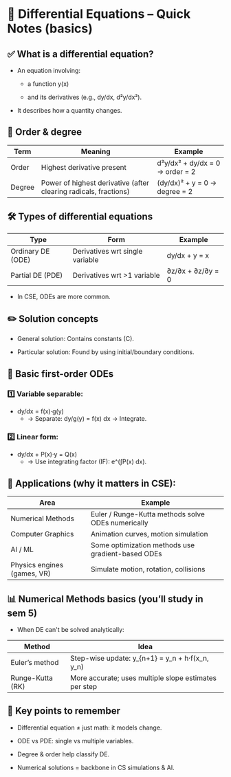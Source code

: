 # 🧮 Differential Equations – Quick Notes (basics)
## ✅ What is a differential equation?
- An equation involving:

    - a function y(x)

    - and its derivatives (e.g., dy/dx, d²y/dx²).

- It describes how a quantity changes.

## 🔹 Order & degree
| Term   | Meaning                                                          | Example                         |
| ------ | ---------------------------------------------------------------- | ------------------------------- |
| Order  | Highest derivative present                                       | d²y/dx² + dy/dx = 0 → order = 2 |
| Degree | Power of highest derivative (after clearing radicals, fractions) | (dy/dx)² + y = 0 → degree = 2   |


## 🛠 Types of differential equations
| Type              | Form                            | Example           |
| ----------------- | ------------------------------- | ----------------- |
| Ordinary DE (ODE) | Derivatives wrt single variable | dy/dx + y = x     |
| Partial DE (PDE)  | Derivatives wrt >1 variable     | ∂z/∂x + ∂z/∂y = 0 |

- In CSE, ODEs are more common.

## ✏️ Solution concepts
- General solution: Contains constants (C).

- Particular solution: Found by using initial/boundary conditions.

## 🔢 Basic first-order ODEs
### 1️⃣ Variable separable:
- dy/dx = f(x)·g(y)
    - → Separate: dy/g(y) = f(x) dx → Integrate.

### 2️⃣ Linear form:
- dy/dx + P(x)·y = Q(x)
    - → Use integrating factor (IF): e^(∫P(x) dx).

## 🔧 Applications (why it matters in CSE):
| Area                        | Example                                            |
| --------------------------- | -------------------------------------------------- |
| Numerical Methods           | Euler / Runge-Kutta methods solve ODEs numerically |
| Computer Graphics           | Animation curves, motion simulation                |
| AI / ML                     | Some optimization methods use gradient-based ODEs  |
| Physics engines (games, VR) | Simulate motion, rotation, collisions              |


## 📊 Numerical Methods basics (you’ll study in sem 5)
- When DE can't be solved analytically:

| Method           | Idea                                                  |
| ---------------- | ----------------------------------------------------- |
| Euler’s method   | Step-wise update: y\_{n+1} = y\_n + h·f(x\_n, y\_n)   |
| Runge-Kutta (RK) | More accurate; uses multiple slope estimates per step |


## 🔑 Key points to remember
- Differential equation ≠ just math: it models change.

- ODE vs PDE: single vs multiple variables.

- Degree & order help classify DE.

- Numerical solutions = backbone in CS simulations & AI.